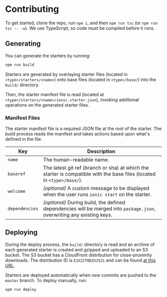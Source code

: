 # Contributing

To get started, clone the repo, run `npm i`, and then `npm run tsc` (or `npm run
tsc -- -w`). We use TypeScript, so code must be compiled before it runs.

## Generating

You can generate the starters by running:

```bash
npm run build
```

Starters are generated by overlaying starter files (located in
`<type>/starters/<name>`) onto base files (located in `<type>/base/`) into the
`build/` directory.

Then, the starter manifest file is read (located at
`<type>/starters/<name>/ionic.starter.json`), invoking additional operations on
the generated starter files.

### Manifest Files

The starter manifest file is a required JSON file at the root of the starter.
The build process reads the manifest and takes actions based upon what's defined
in the file.

| Key            | Description
|----------------|-------------
| `name`         | The human-readable name.
| `baseref`      | The latest git ref (branch or sha) at which the starter is compatible with the base files (located in `<type>/base/`).
| `welcome`      | _(optional)_ A custom message to be displayed when the user runs `ionic start` on the starter.
| `dependencies` | _(optional)_ During build, the defined dependencies will be merged into `package.json`, overwriting any existing keys.

## Deploying

During the deploy process, the `build/` directory is read and an archive of each
generated starter is created and gzipped and uploaded to an S3 bucket. The S3
bucket has a CloudFront distribution for close-proximity downloads. The
distribution ID is `E1XZ2T0DZXJ521` and can be found [at this
URL](https://d2ql0qc7j8u4b2.cloudfront.net).

Starters are deployed automatically when new commits are pushed to the `master`
branch. To deploy manually, run:

```bash
npm run deploy
```

